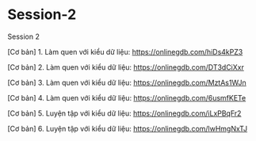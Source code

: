 # Session-2
Session 2

[Cơ bản] 1. Làm quen với kiểu dữ liệu: https://onlinegdb.com/hiDs4kPZ3

[Cơ bản] 2. Làm quen với kiểu dữ liệu: https://onlinegdb.com/DT3dCiXxr

[Cơ bản] 3. Làm quen với kiểu dữ liệu: https://onlinegdb.com/MztAs1WJn

[Cơ bản] 4. Làm quen với kiểu dữ liệu: https://onlinegdb.com/6usmfKETe

[Cơ bản] 5. Luyện tập với kiểu dữ liệu: https://onlinegdb.com/iLxPBqFr2

[Cơ bản] 6. Luyện tập với kiểu dữ liệu: https://onlinegdb.com/lwHmgNxTJ
